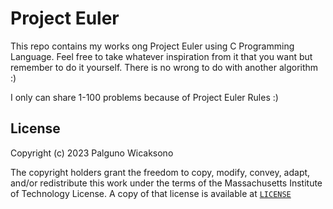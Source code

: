 # Project Euler

This repo contains my works ong Project Euler using C Programming Language. Feel free to take whatever inspiration from it that you want but remember to do it yourself. There is no wrong to do with another algorithm :)

I only can share 1-100 problems because of Project Euler Rules :)

## License
Copyright (c) 2023 Palguno Wicaksono

The copyright holders grant the freedom to copy, modify, convey, adapt, and/or redistribute this work under the terms of the Massachusetts Institute of Technology License.
A copy of that license is available at [`LICENSE`](https://license.icaksh.my.id/MIT)
